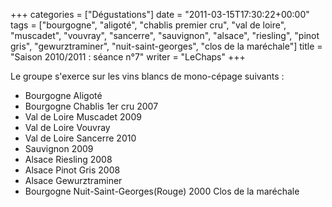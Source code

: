 +++
categories = ["Dégustations"]
date = "2011-03-15T17:30:22+00:00"
tags = ["bourgogne", "aligoté", "chablis premier cru", "val de loire", "muscadet", "vouvray", "sancerre", "sauvignon", "alsace", "riesling", "pinot gris", "gewurztraminer", "nuit-saint-georges", "clos de la maréchale"]
title = "Saison 2010/2011 : séance n°7"
writer = "LeChaps"
+++

Le groupe s'exerce sur les vins blancs de mono-cépage suivants :

* Bourgogne Aligoté
* Bourgogne Chablis 1er cru 2007
* Val de Loire Muscadet 2009
* Val de Loire Vouvray
* Val de Loire Sancerre 2010
* Sauvignon 2009
* Alsace Riesling 2008
* Alsace Pinot Gris 2008
* Alsace Gewurztraminer
* Bourgogne Nuit-Saint-Georges(Rouge) 2000 Clos de la maréchale
